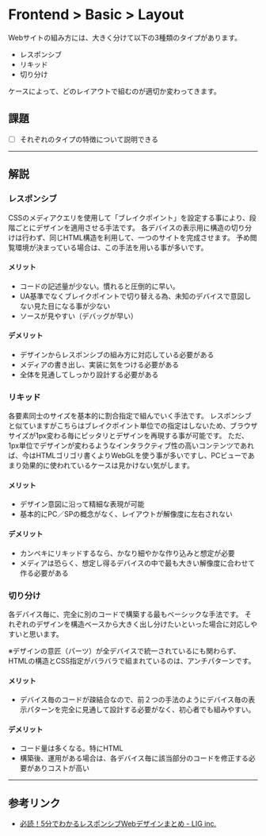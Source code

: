 # Frontend > Basic > Layout

Webサイトの組み方には、大きく分けて以下の3種類のタイプがあります。

- レスポンシブ
- リキッド
- 切り分け

ケースによって、どのレイアウトで組むのが適切か変わってきます。

## 課題

- [ ] それぞれのタイプの特徴について説明できる

---

## 解説

### レスポンシブ

CSSのメディアクエリを使用して「ブレイクポイント」を設定する事により、段階ごとにデザインを適用させる手法です。
各デバイスの表示用に構造の切り分けは行わず、同じHTML構造を利用して、一つのサイトを完成させます。
予め閲覧環境が決まっている場合は、この手法を用いる事が多いです。

#### メリット

- コードの記述量が少ない。慣れると圧倒的に早い。
- UA基準でなくブレイクポイントで切り替える為、未知のデバイスで意図しない見た目になる事が少ない
- ソースが見やすい（デバッグが早い）

#### デメリット

- デザインからレスポンシブの組み方に対応している必要がある
- メディアの書き出し、実装に気をつける必要がある
- 全体を見通してしっかり設計する必要がある

### リキッド

各要素同士のサイズを基本的に割合指定で組んでいく手法です。
レスポンシブと似ていますがこちらはブレイクポイント単位での指定はしないため、ブラウザサイズが1px変わる毎にピッタリとデザインを再現する事が可能です。
ただ、1px単位でデザインが変わるようなインタラクティブ性の高いコンテンツであれば、今はHTMLゴリゴリ書くよりWebGLを使う事が多いですし、PCビューであまり効果的に使われているケースは見かけない気がします。

#### メリット

- デザイン意図に沿って精細な表現が可能
- 基本的にPC／SPの概念がなく、レイアウトが解像度に左右されない

#### デメリット

- カンペキにリキッドするなら、かなり細やかな作り込みと想定が必要
- メディアは恐らく、想定し得るデバイスの中で最も大きい解像度に合わせて作る必要がある

### 切り分け

各デバイス毎に、完全に別のコードで構築する最もベーシックな手法です。
それぞれのデザインを構造ベースから大きく出し分けたいといった場合に対応しやすいと思います。

※デザインの意匠（パーツ）が全デバイスで統一されているにも関わらず、HTMLの構造とCSS指定がバラバラで組まれているのは、アンチパターンです。

#### メリット

- デバイス毎のコードが疎結合なので、前２つの手法のようにデバイス毎の表示パターンを完全に見通して設計する必要がなく、初心者でも組みやすい。

#### デメリット

- コード量は多くなる。特にHTML
- 構築後、運用がある場合は、各デバイス毎に該当部分のコードを修正する必要がありコストが高い

---

## 参考リンク

- [必読！5分でわかるレスポンシブWebデザインまとめ - LIG inc.](https://liginc.co.jp/designer/archives/6154)